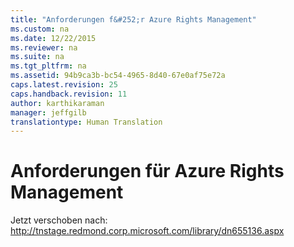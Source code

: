 ```yaml
---
title: "Anforderungen f&#252;r Azure Rights Management"
ms.custom: na
ms.date: 12/22/2015
ms.reviewer: na
ms.suite: na
ms.tgt_pltfrm: na
ms.assetid: 94b9ca3b-bc54-4965-8d40-67e0af75e72a
caps.latest.revision: 25
caps.handback.revision: 11
author: karthikaraman
manager: jeffgilb
translationtype: Human Translation
---
```

# Anforderungen f&#252;r Azure Rights Management
Jetzt verschoben nach: http://tnstage.redmond.corp.microsoft.com/library/dn655136.aspx

